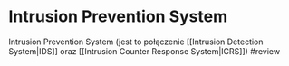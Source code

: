 # Intrusion Prevention System
Intrusion Prevention System (jest to połączenie [[Intrusion Detection System|IDS]] oraz [[Intrusion Counter Response System|ICRS]])  #review